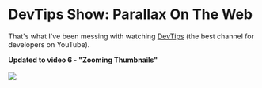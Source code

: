 # DevTips Show: Parallax On The Web

That's what I've been messing with watching <a href="http://https://www.youtube.com/user/DevTipsForDesigners">DevTips</a>
(the best channel for developers on YouTube).

<b>Updated to video 6 - "Zooming Thumbnails"</b><br><br>
<a href="https://www.youtube.com/watch?v=zEXubVd_y_M&feature=youtu.be"><img src="https://camo.githubusercontent.com/2d3c128b9ed722c9a1e8729cf150923f2e8f63cc/68747470733a2f2f692e7974696d672e636f6d2f76692f7a4558756256645f795f4d2f6d7164656661756c742e6a7067"></a>